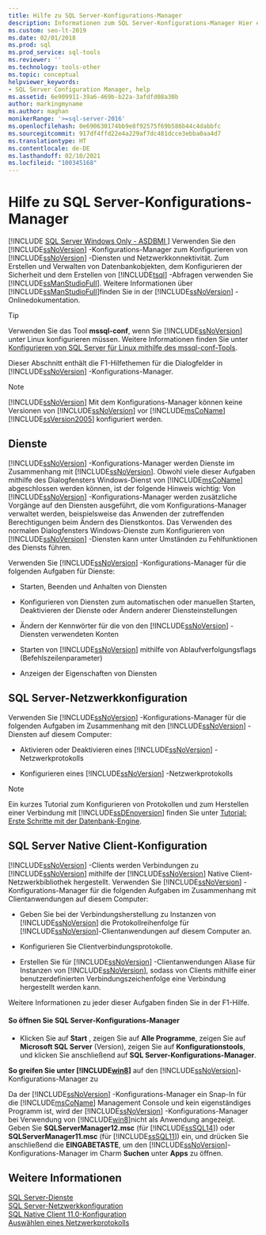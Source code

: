 ```yaml
---
title: Hilfe zu SQL Server-Konfigurations-Manager
description: Informationen zum SQL Server-Konfigurations-Manager Hier erfahren Sie, wie Sie diesen zum Verwalten von SQL Server-Diensten und zum Konfigurieren der Netzwerkkonnektivität verwenden.
ms.custom: seo-lt-2019
ms.date: 02/01/2018
ms.prod: sql
ms.prod_service: sql-tools
ms.reviewer: ''
ms.technology: tools-other
ms.topic: conceptual
helpviewer_keywords:
- SQL Server Configuration Manager, help
ms.assetid: 6e909911-39a6-469b-b22a-3afdfd08a30b
author: markingmyname
ms.author: maghan
monikerRange: '>=sql-server-2016'
ms.openlocfilehash: 0e690630174bb9e8f92575f69b586b44c4dabbfc
ms.sourcegitcommit: 917df4ffd22e4a229af7dc481dcce3ebba0aa4d7
ms.translationtype: HT
ms.contentlocale: de-DE
ms.lasthandoff: 02/10/2021
ms.locfileid: "100345168"
---
```

# <a name="sql-server-configuration-manager-help"></a>Hilfe zu SQL Server-Konfigurations-Manager
[!INCLUDE [SQL Server Windows Only - ASDBMI ](../../includes/applies-to-version/sql-windows-only-asdbmi.md)]
  Verwenden Sie den [!INCLUDE[ssNoVersion](../../includes/ssnoversion-md.md)] -Konfigurations-Manager zum Konfigurieren von [!INCLUDE[ssNoVersion](../../includes/ssnoversion-md.md)] -Diensten und Netzwerkkonnektivität. Zum Erstellen und Verwalten von Datenbankobjekten, dem Konfigurieren der Sicherheit und dem Erstellen von [!INCLUDE[tsql](../../includes/tsql-md.md)] -Abfragen verwenden Sie [!INCLUDE[ssManStudioFull](../../includes/ssmanstudiofull-md.md)]. Weitere Informationen über [!INCLUDE[ssManStudioFull](../../includes/ssmanstudiofull-md.md)]finden Sie in der [!INCLUDE[ssNoVersion](../../includes/ssnoversion-md.md)] -Onlinedokumentation.  

 > [!TIP]
 > Verwenden Sie das Tool **mssql-conf**, wenn Sie [!INCLUDE[ssNoVersion](../../includes/ssnoversion-md.md)] unter Linux konfigurieren müssen. Weitere Informationen finden Sie unter [Konfigurieren von SQL Server für Linux mithilfe des mssql-conf-Tools](../../linux/sql-server-linux-configure-mssql-conf.md).

 Dieser Abschnitt enthält die F1-Hilfethemen für die Dialogfelder in [!INCLUDE[ssNoVersion](../../includes/ssnoversion-md.md)] -Konfigurations-Manager.  
  
> [!NOTE]
>  [!INCLUDE[ssNoVersion](../../includes/ssnoversion-md.md)] Mit dem Konfigurations-Manager können keine Versionen von [!INCLUDE[ssNoVersion](../../includes/ssnoversion-md.md)] vor [!INCLUDE[msCoName](../../includes/msconame-md.md)][!INCLUDE[ssVersion2005](../../includes/ssversion2005-md.md)] konfiguriert werden.  
  
## <a name="services"></a>Dienste  
 [!INCLUDE[ssNoVersion](../../includes/ssnoversion-md.md)] -Konfigurations-Manager werden Dienste im Zusammenhang mit [!INCLUDE[ssNoVersion](../../includes/ssnoversion-md.md)]. Obwohl viele dieser Aufgaben mithilfe des Dialogfensters Windows-Dienst von [!INCLUDE[msCoName](../../includes/msconame-md.md)] abgeschlossen werden können, ist der folgende Hinweis wichtig: Von [!INCLUDE[ssNoVersion](../../includes/ssnoversion-md.md)] -Konfigurations-Manager werden zusätzliche Vorgänge auf den Diensten ausgeführt, die vom Konfigurations-Manager verwaltet werden, beispielsweise das Anwenden der zutreffenden Berechtigungen beim Ändern des Dienstkontos. Das Verwenden des normalen Dialogfensters Windows-Dienste zum Konfigurieren von [!INCLUDE[ssNoVersion](../../includes/ssnoversion-md.md)] -Diensten kann unter Umständen zu Fehlfunktionen des Diensts führen.  
  
 Verwenden Sie [!INCLUDE[ssNoVersion](../../includes/ssnoversion-md.md)] -Konfigurations-Manager für die folgenden Aufgaben für Dienste:  
  
-   Starten, Beenden und Anhalten von Diensten  
  
-   Konfigurieren von Diensten zum automatischen oder manuellen Starten, Deaktivieren der Dienste oder Ändern anderer Diensteinstellungen  
  
-   Ändern der Kennwörter für die von den [!INCLUDE[ssNoVersion](../../includes/ssnoversion-md.md)] -Diensten verwendeten Konten  
  
-   Starten von [!INCLUDE[ssNoVersion](../../includes/ssnoversion-md.md)] mithilfe von Ablaufverfolgungsflags (Befehlszeilenparameter)  
  
-   Anzeigen der Eigenschaften von Diensten  
  
## <a name="sql-server-network-configuration"></a>SQL Server-Netzwerkkonfiguration  
 Verwenden Sie [!INCLUDE[ssNoVersion](../../includes/ssnoversion-md.md)] -Konfigurations-Manager für die folgenden Aufgaben im Zusammenhang mit den [!INCLUDE[ssNoVersion](../../includes/ssnoversion-md.md)] -Diensten auf diesem Computer:  
  
-   Aktivieren oder Deaktivieren eines [!INCLUDE[ssNoVersion](../../includes/ssnoversion-md.md)] -Netzwerkprotokolls  
  
-   Konfigurieren eines [!INCLUDE[ssNoVersion](../../includes/ssnoversion-md.md)] -Netzwerkprotokolls  
  
> [!NOTE]  
>  Ein kurzes Tutorial zum Konfigurieren von Protokollen und zum Herstellen einer Verbindung mit [!INCLUDE[ssDEnoversion](../../includes/ssdenoversion-md.md)] finden Sie unter [Tutorial: Erste Schritte mit der Datenbank-Engine](../../relational-databases/tutorial-getting-started-with-the-database-engine.md).  
  
## <a name="sql-server-native-client-configuration"></a>SQL Server Native Client-Konfiguration  
 [!INCLUDE[ssNoVersion](../../includes/ssnoversion-md.md)] -Clients werden Verbindungen zu [!INCLUDE[ssNoVersion](../../includes/ssnoversion-md.md)] mithilfe der [!INCLUDE[ssNoVersion](../../includes/ssnoversion-md.md)] Native Client-Netzwerkbibliothek hergestellt. Verwenden Sie [!INCLUDE[ssNoVersion](../../includes/ssnoversion-md.md)] -Konfigurations-Manager für die folgenden Aufgaben im Zusammenhang mit Clientanwendungen auf diesem Computer:  
  
-   Geben Sie bei der Verbindungsherstellung zu Instanzen von [!INCLUDE[ssNoVersion](../../includes/ssnoversion-md.md)] die Protokollreihenfolge für [!INCLUDE[ssNoVersion](../../includes/ssnoversion-md.md)]-Clientanwendungen auf diesem Computer an.  
  
-   Konfigurieren Sie Clientverbindungsprotokolle.  
  
-   Erstellen Sie für [!INCLUDE[ssNoVersion](../../includes/ssnoversion-md.md)] -Clientanwendungen Aliase für Instanzen von [!INCLUDE[ssNoVersion](../../includes/ssnoversion-md.md)], sodass von Clients mithilfe einer benutzerdefinierten Verbindungszeichenfolge eine Verbindung hergestellt werden kann.  
  
 Weitere Informationen zu jeder dieser Aufgaben finden Sie in der F1-Hilfe.  
  
#### <a name="to-open-sql-server-configuration-manager"></a>So öffnen Sie SQL Server-Konfigurations-Manager  
  
-   Klicken Sie auf **Start** , zeigen Sie auf **Alle Programme**, zeigen Sie auf **Microsoft SQL Server** (Version), zeigen Sie auf **Konfigurationstools**, und klicken Sie anschließend auf **SQL Server-Konfigurations-Manager**.  
  
  
 **So greifen Sie unter [!INCLUDE[win8](../../includes/win8-md.md)]** auf den [!INCLUDE[ssNoVersion](../../includes/ssnoversion-md.md)]-Konfigurations-Manager zu  
  
 Da der [!INCLUDE[ssNoVersion](../../includes/ssnoversion-md.md)] -Konfigurations-Manager ein Snap-In für die [!INCLUDE[msCoName](../../includes/msconame-md.md)] Management Console und kein eigenständiges Programm ist, wird der [!INCLUDE[ssNoVersion](../../includes/ssnoversion-md.md)] -Konfigurations-Manager bei Verwendung von [!INCLUDE[win8](../../includes/win8-md.md)]nicht als Anwendung angezeigt. Geben Sie **SQLServerManager12.msc** (für [!INCLUDE[ssSQL14](../../includes/sssql14-md.md)]) oder **SQLServerManager11.msc** (für [!INCLUDE[ssSQL11](../../includes/sssql11-md.md)]) ein, und drücken Sie anschließend die **EINGABETASTE**, um den [!INCLUDE[ssNoVersion](../../includes/ssnoversion-md.md)]-Konfigurations-Manager im Charm **Suchen** unter **Apps** zu öffnen.  
  

## <a name="see-also"></a>Weitere Informationen  
 [SQL Server-Dienste](../../tools/configuration-manager/sql-server-services.md)   
 [SQL Server-Netzwerkkonfiguration](../../tools/configuration-manager/sql-server-network-configuration.md)   
 [SQL Native Client 11.0-Konfiguration](../../tools/configuration-manager/sql-native-client-11-0-configuration.md)   
 [Auswählen eines Netzwerkprotokolls](/previous-versions/sql/sql-server-2016/ms187892(v=sql.130))  
  
